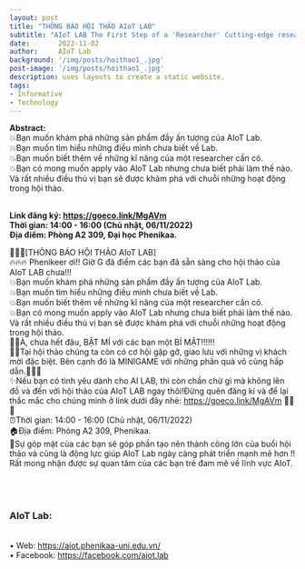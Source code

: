 ```yaml
---
layout: post
title: "THÔNG BÁO HỘI THẢO AIoT LAB"
subtitle: "AIoT LAB The First Step of a 'Researcher' Cutting-edge research on Artificial intelligence of things"
date:       2022-11-02
author:     AIoT Lab
background: '/img/posts/hoithao1_.jpg'
post-image: '/img/posts/hoithao1_.jpg'
description: uses layouts to create a static website.
tags:
- Informative
- Technology
---
```

<b>Abstract:</b> <br>💥Bạn muốn khám phá những sản phẩm đầy ấn tượng của AIoT Lab.<br>
💥Bạn muốn tìm hiểu những điều mình chưa biết về Lab.<br>
💥Bạn muốn biết thêm về những kĩ năng của một researcher cần có.<br>
💥Bạn có mong muốn apply vào AIoT Lab nhưng chưa biết phải làm thế nào.<br>
Và rất nhiều điều thú vị bạn sẽ được khám phá với chuỗi những hoạt động trong hội thảo.
<br>
<br>

<B>
Link đăng ký: <a href="https://goeco.link/MgAVm">https://goeco.link/MgAVm</a>
<br>
Thời gian: 14:00 - 16:00 (Chủ nhật, 06/11/2022)
<br>
Địa điểm: Phòng A2 309, Đại học Phenikaa.
<br>
</B>


📣📣📣[THÔNG BÁO HỘI THẢO AIoT LAB]<br>
🔥🔥🔥 Phenikeer ơi!! Giờ G đã điểm các bạn đã sẵn sàng cho hội thảo của AIoT LAB chưa!!!<br>
💥Bạn muốn khám phá những sản phẩm đầy ấn tượng của AIoT Lab.<br>
💥Bạn muốn tìm hiểu những điều mình chưa biết về Lab.<br>
💥Bạn muốn biết thêm về những kĩ năng của một researcher cần có.<br>
💥Bạn có mong muốn apply vào AIoT Lab nhưng chưa biết phải làm thế nào.<br>
Và rất nhiều điều thú vị bạn sẽ được khám phá với chuỗi những hoạt động trong hội thảo.<br>
🤫🤫À, chưa hết đâu, BẬT MÍ với các bạn một BÍ MẬT‼️‼️‼️<br>
📌📌Tại hội thảo chúng ta còn có cơ hội gặp gỡ, giao lưu với những vị khách mời đặc biệt. Bên cạnh đó là MINIGAME với những phần quà vô cùng hấp dẫn.🎁🎁🎁<br>
✨Nếu bạn có tình yêu dành cho AI LAB, thì còn chần chừ gì mà không lên đồ và đến với hội thảo của AIoT LAB ngay thôi!Đừng quên đăng kí và để lại thắc mắc cho chúng mình ở link dưới đây nhé: <a href="https://goeco.link/MgAVm">https://goeco.link/MgAVm</a> 🥰🥰🥰<br>
⏰Thời gian: 14:00 - 16:00 (Chủ nhật, 06/11/2022)<br>
🏠Địa điểm: Phòng A2 309, Phenikaa.<br>
💚Sự góp mặt của các bạn sẽ góp phần tạo nên thành công lớn của buổi hội thảo và cũng là động lực giúp AIoT Lab ngày càng phát triển mạnh mẽ hơn !! Rất mong nhận được sự quan tâm của các bạn trẻ đam mê về lĩnh vực AIoT.<br>
<br><br>
<br>
<h3>AIoT Lab:</h3><br>
•	Web: <a href="https://aiot.phenikaa-uni.edu.vn/">https://aiot.phenikaa-uni.edu.vn/</a> <br>
•	Facebook:  <a href="https://facebook.com/aiot.lab">https://facebook.com/aiot.lab</a> <br>

